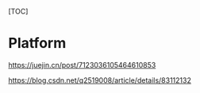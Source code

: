 [TOC]


# Platform


https://juejin.cn/post/7123036105464610853



https://blog.csdn.net/q2519008/article/details/83112132








